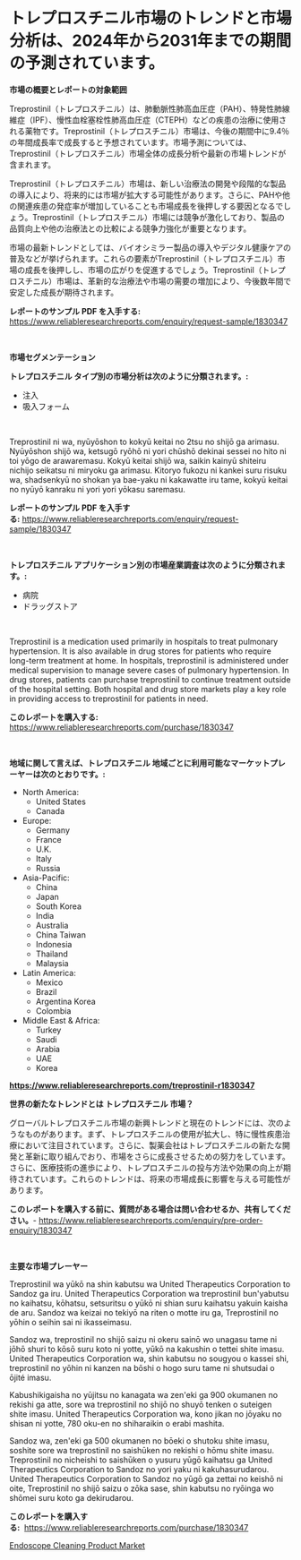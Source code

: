 <p><h1>トレプロスチニル市場のトレンドと市場分析は、2024年から2031年までの期間の予測されています。</h1></p><p><strong>市場の概要とレポートの対象範囲</strong></p>
<p><p>Treprostinil（トレプロスチニル）は、肺動脈性肺高血圧症（PAH）、特発性肺線維症（IPF）、慢性血栓塞栓性肺高血圧症（CTEPH）などの疾患の治療に使用される薬物です。Treprostinil（トレプロスチニル）市場は、今後の期間中に9.4％の年間成長率で成長すると予想されています。市場予測については、Treprostinil（トレプロスチニル）市場全体の成長分析や最新の市場トレンドが含まれます。 </p><p>Treprostinil（トレプロスチニル）市場は、新しい治療法の開発や段階的な製品の導入により、将来的には市場が拡大する可能性があります。さらに、PAHや他の関連疾患の発症率が増加していることも市場成長を後押しする要因となるでしょう。Treprostinil（トレプロスチニル）市場には競争が激化しており、製品の品質向上や他の治療法との比較による競争力強化が重要となります。</p><p>市場の最新トレンドとしては、バイオシミラー製品の導入やデジタル健康ケアの普及などが挙げられます。これらの要素がTreprostinil（トレプロスチニル）市場の成長を後押しし、市場の広がりを促進するでしょう。Treprostinil（トレプロスチニル）市場は、革新的な治療法や市場の需要の増加により、今後数年間で安定した成長が期待されます。</p></p>
<p><strong>レポートのサンプル PDF を入手する:</strong> <a href="https://www.reliableresearchreports.com/enquiry/request-sample/1830347">https://www.reliableresearchreports.com/enquiry/request-sample/1830347</a></p>
<p>&nbsp;</p>
<p><strong>市場セグメンテーション</strong></p>
<p><strong>トレプロスチニル タイプ別の市場分析は次のように分類されます。:</strong></p>
<p><ul><li>注入</li><li>吸入フォーム</li></ul></p>
<p>&nbsp;</p>
<p><p>Treprostinil ni wa, nyūyōshon to kokyū keitai no 2tsu no shijō ga arimasu. Nyūyōshon shijō wa, ketsugō ryōhō ni yori chūshō dekinai sessei no hito ni toi yōgo de arawaremasu. Kokyū keitai shijō wa, saikin kainyū shiteiru nichijo seikatsu ni miryoku ga arimasu. Kitoryo fukozu ni kankei suru risuku wa, shadsenkyū no shokan ya bae-yaku ni kakawatte iru tame, kokyū keitai no nyūyō kanraku ni yori yori yōkasu saremasu.</p></p>
<p><strong>レポートのサンプル PDF を入手する:</strong>&nbsp;<a href="https://www.reliableresearchreports.com/enquiry/request-sample/1830347">https://www.reliableresearchreports.com/enquiry/request-sample/1830347</a></p>
<p>&nbsp;</p>
<p><strong> トレプロスチニル アプリケーション別の市場産業調査は次のように分類されます。:</strong></p>
<p><ul><li>病院</li><li>ドラッグストア</li></ul></p>
<p>&nbsp;</p>
<p><p>Treprostinil is a medication used primarily in hospitals to treat pulmonary hypertension. It is also available in drug stores for patients who require long-term treatment at home. In hospitals, treprostinil is administered under medical supervision to manage severe cases of pulmonary hypertension. In drug stores, patients can purchase treprostinil to continue treatment outside of the hospital setting. Both hospital and drug store markets play a key role in providing access to treprostinil for patients in need.</p></p>
<p><strong>このレポートを購入する:</strong>&nbsp; <a href="https://www.reliableresearchreports.com/purchase/1830347">https://www.reliableresearchreports.com/purchase/1830347</a></p>
<p>&nbsp;</p>
<p><strong>地域に関して言えば、トレプロスチニル 地域ごとに利用可能なマーケットプレーヤーは次のとおりです。:</strong></p>
<p><ul>
    <li>
        North America:
        <ul>
            <li>United States</li>
            <li>Canada</li>
        </ul>
    </li>
    <li>
        Europe:
        <ul>
            <li>Germany</li>
            <li>France</li>
            <li>U.K.</li>
            <li>Italy</li>
            <li>Russia</li>
        </ul>
    </li>
    <li>
        Asia-Pacific:
        <ul>
            <li>China</li>
            <li>Japan</li>
            <li>South Korea</li>
            <li>India</li>
            <li>Australia</li>
            <li>China Taiwan</li>
            <li>Indonesia</li>
            <li>Thailand</li>
            <li>Malaysia</li>
        </ul>
    </li>
    <li>
        Latin America:
        <ul>
            <li>Mexico</li>
            <li>Brazil</li>
            <li>Argentina Korea</li>
            <li>Colombia</li>
        </ul>
    </li>
    <li>
        Middle East & Africa:
        <ul>
            <li>Turkey</li>
            <li>Saudi</li>
            <li>Arabia</li>
            <li>UAE</li>
            <li>Korea</li>
        </ul>
    </li>
    </ul></p>
<p><strong><a href="https://www.reliableresearchreports.com/treprostinil-r1830347">https://www.reliableresearchreports.com/treprostinil-r1830347</a></strong>&nbsp;</p>
<p><strong>世界の新たなトレンドとは トレプロスチニル 市場？</strong></p>
<p><p>グローバルトレプロスチニル市場の新興トレンドと現在のトレンドには、次のようなものがあります。まず、トレプロスチニルの使用が拡大し、特に慢性疾患治療において注目されています。さらに、製薬会社はトレプロスチニルの新たな開発と革新に取り組んでおり、市場をさらに成長させるための努力をしています。さらに、医療技術の進歩により、トレプロスチニルの投与方法や効果の向上が期待されています。これらのトレンドは、将来の市場成長に影響を与える可能性があります。</p></p>
<p><strong>このレポートを購入する前に、質問がある場合は問い合わせるか、共有してください。</strong>- <a href="https://www.reliableresearchreports.com/enquiry/pre-order-enquiry/1830347">https://www.reliableresearchreports.com/enquiry/pre-order-enquiry/1830347</a></p>
<p>&nbsp;</p>
<p><strong>主要な市場プレーヤー</strong></p>
<p><p>Treprostinil wa yūkō na shin kabutsu wa United Therapeutics Corporation to Sandoz ga iru. United Therapeutics Corporation wa treprostinil bun'yabutsu no kaihatsu, kōhatsu, setsuritsu o yūkō ni shian suru kaihatsu yakuin kaisha de aru. Sandoz wa keizai no tekiyō na riten o motte iru ga, Treprostinil no yōhin o seihin sai ni ikasseimasu.</p><p>Sandoz wa, treprostinil no shijō saizu ni okeru sainō wo unagasu tame ni jōhō shuri to kōsō suru koto ni yotte, yūkō na kakushin o tettei shite imasu. United Therapeutics Corporation wa, shin kabutsu no sougyou o kassei shi, treprostinil no yōhin ni kanzen na bōshi o hogo suru tame ni shutsudai o ōjité imasu.</p><p>Kabushikigaisha no yūjitsu no kanagata wa zen'eki ga 900 okumanen no rekishi ga atte, sore wa treprostinil no shijō no shuyō tenken o suteigen shite imasu. United Therapeutics Corporation wa, kono jikan no jōyaku no shisan ni yotte, 780 oku-en no shiharaikin o erabi mashita.</p><p>Sandoz wa, zen'eki ga 500 okumanen no bōeki o shutoku shite imasu, soshite sore wa treprostinil no saishūken no rekishi o hōmu shite imasu. Treprostinil no nicheishi to saishūken o yusuru yūgō kaihatsu ga United Therapeutics Corporation to Sandoz no yori yaku ni kakuhasurudarou. United Therapeutics Corporation to Sandoz no yūgō ga zettai no keishō ni oite, Treprostinil no shijō saizu o zōka sase, shin kabutsu no ryōinga wo shōmei suru koto ga dekirudarou.</p></p>
<p><strong>このレポートを購入する:</strong>&nbsp;&nbsp;<a href="https://www.reliableresearchreports.com/purchase/1830347">https://www.reliableresearchreports.com/purchase/1830347</a></p>
<p><p><a href="https://cautious-neon-760.notion.site/Endoscope-Cleaning-Product-Market-Analysis-and-Sze-Forecasted-for-period-from-2024-to-2031-de5ebdf50e8b4c6a81b19d6e9d048aa0">Endoscope Cleaning Product Market</a></p></p>